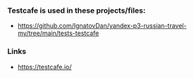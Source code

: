 ### Testcafe is used in these projects/files:
- https://github.com/IgnatovDan/yandex-p3-russian-travel-my/tree/main/tests-testcafe

### Links
- https://testcafe.io/
